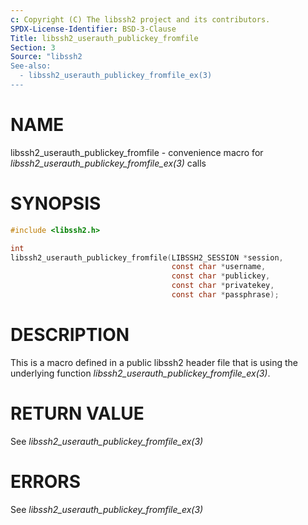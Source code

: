 ```yaml
---
c: Copyright (C) The libssh2 project and its contributors.
SPDX-License-Identifier: BSD-3-Clause
Title: libssh2_userauth_publickey_fromfile
Section: 3
Source: "libssh2
See-also:
  - libssh2_userauth_publickey_fromfile_ex(3)
---
```


# NAME

libssh2_userauth_publickey_fromfile - convenience macro for *libssh2_userauth_publickey_fromfile_ex(3)* calls

# SYNOPSIS

~~~c
#include <libssh2.h>

int
libssh2_userauth_publickey_fromfile(LIBSSH2_SESSION *session,
                                    const char *username,
                                    const char *publickey,
                                    const char *privatekey,
                                    const char *passphrase);
~~~

# DESCRIPTION

This is a macro defined in a public libssh2 header file that is using the
underlying function *libssh2_userauth_publickey_fromfile_ex(3)*.

# RETURN VALUE

See *libssh2_userauth_publickey_fromfile_ex(3)*

# ERRORS

See *libssh2_userauth_publickey_fromfile_ex(3)*
